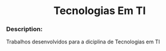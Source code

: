 # <h1 align="center"> Tecnologias Em TI </h1>

### Description:
Trabalhos desenvolvidos para a diciplina de Tecnologias em TI
